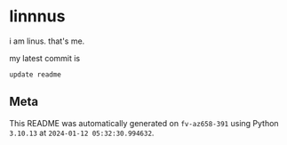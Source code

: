 # linnnus

i am linus. that's me.

my latest commit is

```
update readme
```

## Meta

This README was automatically generated on `fv-az658-391` using Python
`3.10.13` at `2024-01-12 05:32:30.994632`.
